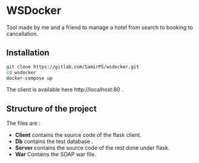 # WSDocker

Tool made by me and a friend to manage a hotel from search to booking to cancellation.

## Installation 

```bash
git clone https://gitlab.com/SamirPS/wsdocker.git
cd wsdocker
docker-compose up
```

The client is available here http://localhost:80 .

## Structure of the project 

The files are : 
* **Client** contains the source code of the flask client.
* **Db** contains the test database . 
* **Server** contains the source code of the rest done under flask. 
* **War** Contains the SOAP war file.



